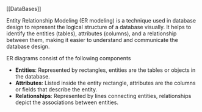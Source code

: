 [[DataBases]]

Entity Relationship Modeling (ER modeling) is a technique used in database design to represent the logical structure of a database visually. It helps to identify the entities (tables), attributes (columns), and a relationship between them, making it easier to understand and communicate the database design.

ER diagrams consist of the following components
- **Entities**: Represented by rectangles, entities are the tables or objects in the database.
- **Attributes**: Listed inside the entity rectangle, attributes are the columns or fields that describe the entity.
- **Relationships**: Represented by lines connecting entities, relationships depict the associations between entities.